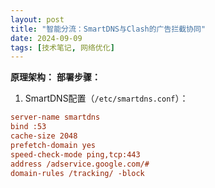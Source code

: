 ```yaml
---
layout: post
title: "智能分流：SmartDNS与Clash的广告拦截协同"
date: 2024-09-09
tags: [技术笔记, 网络优化]
---
```

**原理架构：**
**部署步骤：**
1. SmartDNS配置（`/etc/smartdns.conf`）：
```ini
server-name smartdns
bind :53
cache-size 2048
prefetch-domain yes
speed-check-mode ping,tcp:443
address /adservice.google.com/#
domain-rules /tracking/ -block